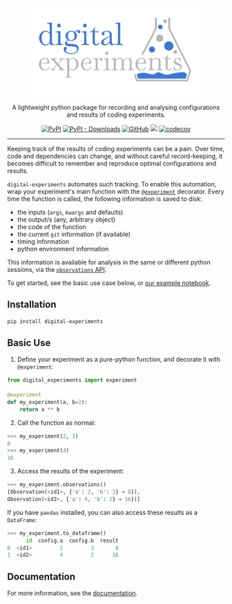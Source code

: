 <div align="center">
    <img src="docs/source/logo.svg" style="width: 400px; height: auto;"/>
</div>

<div align="center">
    
A lightweight python package for recording and analysing configurations and results of coding experiments.

[![PyPI](https://img.shields.io/pypi/v/digital-experiments)](https://pypi.org/project/digital-experiments/)
[![PyPI - Downloads](https://img.shields.io/pypi/dm/digital-experiments?color=green&label=installs&logo=Python&logoColor=white)](https://pypistats.org/packages/digital-experiments)
[![GitHub](https://img.shields.io/github/license/jla-gardner/digital-experiments)](LICENCE.md)
[![](https://github.com/jla-gardner/digital-experiments/actions/workflows/tests.yaml/badge.svg?branch=master)](https://github.com/jla-gardner/digital-experiments/actions/workflows/tests.yaml)
[![codecov](https://codecov.io/gh/jla-gardner/digital-experiments/branch/master/graph/badge.svg?token=VGSFM0GWF1)](https://codecov.io/gh/jla-gardner/digital-experiments)

</div>

---

Keeping track of the results of coding experiments can be a pain. 
Over time, code and dependencies can change, and without careful record-keeping, it becomes difficult to remember and reproduce optimal configurations and results.


`digital-experiments` automates such tracking. To enable this automation, wrap your experiment's main function with the [`@experiment`](https://jla-gardner.github.io/digital-experiments/core-api.html#digital_experiments.experiment) decorator. Every time the function is called, the following information is saved to disk:
- the inputs (`args`, `kwargs` and defaults)
- the output/s (any, arbitrary object)
- the code of the function
- the current `git` information (if available)
- timing information
- python environment information

This information is available for analysis in the same or different python sessions, via the [`observations` API](https://jla-gardner.github.io/digital-experiments/core-api.html#digital_experiments.core.Experiment.observations).

To get started, see the basic use case below, or [our example notebook](https://jla-gardner.github.io/digital-experiments/usage.html).


## Installation

`pip install digital-experiments`

## Basic Use


1. Define your experiment as a pure-python function, and decorate it with `@experiment`:

```python
from digital_experiments import experiment

@experiment
def my_experiment(a, b=2):
    return a ** b
```

2. Call the function as normal:

```python
>>> my_experiment(2, 3)
8
>>> my_experiment(4)
16
```

3. Access the results of the experiment:

```python
>>> my_experiment.observations()
[Observation(<id1>, {'a': 2, 'b': 3} → 8}),
Observation(<id2>, {'a': 4, 'b': 2} → 16})]
```

If you have `pandas` installed, you can also access these results as a `DataFrame`:

```python
>>> my_experiment.to_dataframe()
      id  config.a  config.b  result
0  <id1>         2         3       8
1  <id2>         4         2      16
```

## Documentation

For more information, see the [documentation](https://jla-gardner.github.io/digital-experiments/).
